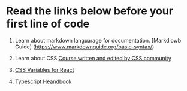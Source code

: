 # Read the links below before your first line of code

1. Learn about markdown languarage for documentation. [Markdiowb Guide] (https://www.markdownguide.org/basic-syntax/)

2. Learn about CSS [Course written and edited by CSS community](https://web.dev/learn/css/)

3. [CSS Variables for React](https://www.joshwcomeau.com/css/css-variables-for-react-devs/)

4. [Typescript Heandbook](https://www.typescriptlang.org/docs/handbook/intro.html)

